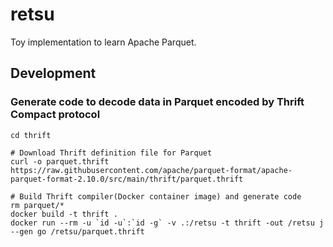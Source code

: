 # retsu

Toy implementation to learn Apache Parquet.

## Development

### Generate code to decode data in Parquet encoded by Thrift Compact protocol

```shell
cd thrift

# Download Thrift definition file for Parquet
curl -o parquet.thrift https://raw.githubusercontent.com/apache/parquet-format/apache-parquet-format-2.10.0/src/main/thrift/parquet.thrift

# Build Thrift compiler(Docker container image) and generate code
rm parquet/*
docker build -t thrift .
docker run --rm -u `id -u`:`id -g` -v .:/retsu -t thrift -out /retsu j --gen go /retsu/parquet.thrift
```